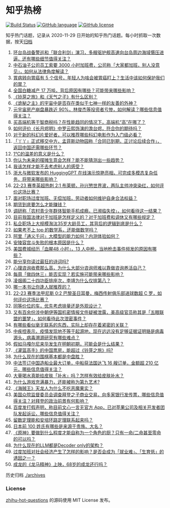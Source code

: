 # 知乎热榜
[![Build Status](https://github.com/ToWeLong/zhihu-hot-questions/workflows/CI/badge.svg)](https://github.com/ToWeLong/zhihu-hot-questions/actions)
[![GitHub language](https://img.shields.io/badge/language-golang-orange.svg)](https://golang.org/)
[![GitHub license](https://img.shields.io/github/license/ToWeLong/zhihu-hot-questions)](https://github.com/ToWeLong/zhihu-hot-questions/blob/main/LICENSE)

知乎热门话题，记录从 2020-11-29 日开始的知乎热门话题。每小时抓取一次数据，按天[归档](./archives)

<!-- BEGIN -->

1. [环台岛战备警巡和「联合利剑」演习，多艘驱护舰高速向台岛周边海域慑压进逼，还有哪些细节值得关注？](https://www.zhihu.com/question/594518175)
1. [中石油子公司员工索要 3000 小时加班费，公司称「大家都加班，别人没意见」，如何从法律角度解读？](https://www.zhihu.com/question/594511527)
1. [胃病转向胃癌有 5 个信号，年轻人为啥会被胃癌盯上？生活中该如何保护我们的胃？](https://www.zhihu.com/question/594516886)
1. [全国白糖减产 17 万吨，背后原因有哪些？可能带来哪些影响？](https://www.zhihu.com/question/594509304)
1. [《铃芽之旅》和《天气之子》有什么区别？](https://www.zhihu.com/question/592001072)
1. [《诡秘之主》的宇宙中是否存在类似于七神一样的友善的外神？](https://www.zhihu.com/question/594115711)
1. [元宇宙房产崩盘暴跌近 90%，林俊杰等投资者亏惨，如何解读？哪些信息值得关注？](https://www.zhihu.com/question/594517901)
1. [买高端机等于智商税吗？在性能趋同的情况下，高端机“高”在哪了？](https://www.zhihu.com/question/594163902)
1. [如何评价《长月烬明》中罗云熙饰演的澹台烬，符合你的期待吗？](https://www.zhihu.com/question/554955787)
1. [对于新的科幻片爱好者，可以推荐哪些科幻电影作为入门级必看？](https://www.zhihu.com/question/60511168)
1. [「丫丫」正式移交中方，孟菲斯动物园称「合同已到期，正讨论后续合作」，返回中国还需哪些环节？](https://www.zhihu.com/question/594534922)
1. [1℃的温差的意义是什么？](https://www.zhihu.com/question/591855424)
1. [你认为未来的摆摊生意会怎样？能不能猜测出一些趋势？](https://www.zhihu.com/question/592108929)
1. [我该怎样才能不去考虑别人的感受？](https://www.zhihu.com/question/594522722)
1. [浙大与微软发布的 HuggingGPT 在线演示惊艳亮相，可完成多模态复杂任务，将带来哪些影响？](https://www.zhihu.com/question/594533230)
1. [22-23 赛季英超热刺 2:1 布莱顿，孙兴慜世界波，两队主帅冲突染红，如何评价这场比赛？](https://www.zhihu.com/question/594451446)
1. [面对职场过度加班、无偿加班，劳动者如何维护自身合法权益？](https://www.zhihu.com/question/594520947)
1. [期货到底要怎么才能赚钱？](https://www.zhihu.com/question/593554944)
1. [调研称「农村青少年群体智能手机成瘾，已濒临失控」，如何看待这一结果？](https://www.zhihu.com/question/593997457)
1. [目前我国法律对于加班是怎样定义的？对于加班费和调休又有哪些规定？](https://www.zhihu.com/question/594520806)
1. [私企职场上大规模淘汰35岁大龄员工，其背后的逻辑到底是什么？](https://www.zhihu.com/question/593471992)
1. [如果考不上 top 的数学系，还能做数学吗？](https://www.zhihu.com/question/577746444)
1. [阿里「通义千问」大模型的能力如何？内测体验如何？](https://www.zhihu.com/question/594267939)
1. [安陵容宫斗失败的根本原因是什么？](https://www.zhihu.com/question/337020680)
1. [美国费城经历「血腥48 小时」，13 人中枪，当地枪击事件频发的原因有哪些？](https://www.zhihu.com/question/594367271)
1. [能分享你读过最狂的诗词吗?](https://www.zhihu.com/question/593850228)
1. [心理咨询收费那么高，为什么大部分咨询师难以靠做咨询养活自己？](https://www.zhihu.com/question/594080492)
1. [每周「做四休三」能否实现？若实施可能带来哪些影响？](https://www.zhihu.com/question/594506859)
1. [凌烟阁二十四功臣排座次，李靖为什么仅排第八？](https://www.zhihu.com/question/593291076)
1. [哪一本书让你逢人就推荐的？](https://www.zhihu.com/question/593965889)
1. [22-23 赛季法甲尼斯 0:2 巴黎圣日耳曼，梅西传射俱乐部进球数超 C 罗，如何评价这场比赛？](https://www.zhihu.com/question/594485681)
1. [同等价位的车，优先考虑排量还是外观设计？](https://www.zhihu.com/question/593149872)
1. [又有百余份涉中朝伊等国机密情报文件疑被泄露，美高级官员称其是「五眼联盟的噩梦」，如何看待此次泄密事件？](https://www.zhihu.com/question/594366988)
1. [有哪些看似毫无联系的东西，实际上却存在着紧密的关联？](https://www.zhihu.com/question/28287474)
1. [中疾控表示，疫情发现地不等于起源地，现在远远没有足够证据证明貉是病毒源头，病毒溯源研究有哪些难点？](https://www.zhihu.com/question/594376885)
1. [假如马嘎尔尼来华发生在明朝初期，可能会是什么结果？](https://www.zhihu.com/question/593961714)
1. [《灌篮高手》的中国票房，能超过《铃芽之旅》吗?](https://www.zhihu.com/question/593939807)
1. [为什么现在的围棋基本都是中盘胜？](https://www.zhihu.com/question/593977616)
1. [中法签订中国造船业最大订单，中船获法国达飞 16 艘订单，金额超 210 亿元，哪些信息值得关注？](https://www.zhihu.com/question/594327037)
1. [大量喝水真能给皮肤「补水」吗？怎样有效给皮肤补水？](https://www.zhihu.com/question/586833619)
1. [为什么游戏充满暴力，还能被称为第九艺术?](https://www.zhihu.com/question/593915826)
1. [《海贼王》天龙人为什么不吃恶魔果实？](https://www.zhihu.com/question/594354694)
1. [美国众院监督委员会调查拜登之子商业交易，向多家银行发传票，哪些信息值得关注？对拜登的政治前景有何影响？](https://www.zhihu.com/question/594392775)
1. [百度发打假声明，称目前文心一言无官方 App，已对苹果公司及相关开发者团队发起诉讼，哪些信息值得关注？](https://www.zhihu.com/question/594354289)
1. [留数定理能和安培环路定理联系起来吗？](https://www.zhihu.com/question/593230446)
1. [日本前 100 姓氏有哪些是来源于贵族、大名？](https://www.zhihu.com/question/593350157)
1. [《原神》要做到什么程度才能自称为一个角色的厨？只有一命/二命甚至零命的可以吗？](https://www.zhihu.com/question/594447672)
1. [为什么现在的LLM都是Decoder only的架构？](https://www.zhihu.com/question/588325646)
1. [过度加班对社会经济产生了怎样的影响？是否会成为「就业难」、「生育低」的诱因之一？](https://www.zhihu.com/question/594341087)
1. [成龙的《龙马精神》上映，68岁的成龙还行吗？](https://www.zhihu.com/question/594189318)

<!-- END -->

历史归档 [./archives](./archives)


### License
[zhihu-hot-questions](https://github.com/towelong/zhihu-hot-questions) 的源码使用 MIT License 发布。